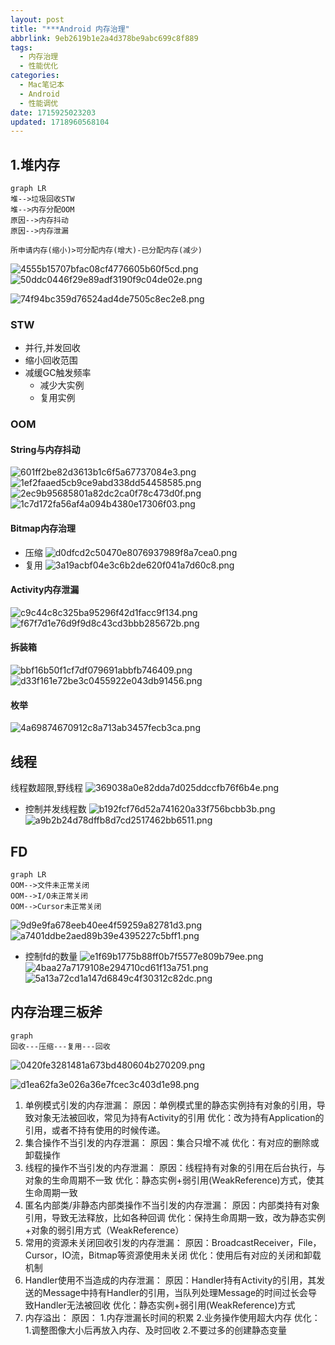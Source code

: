 ```yaml
---
layout: post
title: "***Android 内存治理"
abbrlink: 9eb2619b1e2a4d378be9abc699c8f889
tags:
  - 内存治理
  - 性能优化
categories:
  - Mac笔记本
  - Android
  - 性能调优
date: 1715925023203
updated: 1718960568104
---
```


## 1.堆内存

```mermaid
graph LR
堆-->垃圾回收STW
堆-->内存分配OOM
原因-->内存抖动
原因-->内存泄漏
```

`所申请内存(缩小)>可分配内存(增大)-已分配内存(减少)`

![4555b15707bfac08cf4776605b60f5cd.png](/resources/eb22bde00992461b85473456d58338b3.png)
![50ddc0446f29e89adf3190f9c04de02e.png](/resources/8947aa5bc6964a2a9cb844ab3f74670b.png)

![74f94bc359d76524ad4de7505c8ec2e8.png](/resources/48420a6c06e1432a8aa7bb65982b91a4.png)

### STW

- 并行,并发回收
- 缩小回收范围
- 减缓GC触发频率
  - 减少大实例
  - 复用实例

### OOM

#### String与内存抖动

![601ff2be82d3613b1c6f5a67737084e3.png](/resources/1b9c9dada9d5447ca8e309a87407cee6.png)
![1ef2faaed5cb9ce9abd338dd54458585.png](/resources/a369311989094d53a7284ba902039040.png)
![2ec9b95685801a82dc2ca0f78c473d0f.png](/resources/236aa21a07e44532812389f7bf81a14a.png)
![1c7d172fa56af4a094b4380e17306f03.png](/resources/ababd66c72e042da8927ae20a75c1d51.png)

#### Bitmap内存治理

- 压缩
  ![d0dfcd2c50470e8076937989f8a7cea0.png](/resources/2a402f1daf9349f19fa269c5fced8758.png)
- 复用
  ![3a19acbf04e3c6b2de620f041a7d60c8.png](/resources/6796f0f904734a72a6b353b696acf5ef.png)

#### Activity内存泄漏

![c9c44c8c325ba95296f42d1facc9f134.png](/resources/aaf3b6eeb66f4070aba42efaef55f5ba.png)
![f67f7d1e76d9f9d8c43cd3bbb285672b.png](/resources/94b0fcee3c1b4d469edefae373676966.png)

#### 拆装箱

![bbf16b50f1cf7df079691abbfb746409.png](/resources/a3b5579c01774f6cbb79a464d5fe0305.png)
![d33f161e72be3c0455922e043db91456.png](/resources/e8b4e85fa2414011b49136127b22b49a.png)

#### 枚举

![4a69874670912c8a713ab3457fecb3ca.png](/resources/2b15561ae73a4e179540e334fb961b84.png)

## 线程

线程数超限,野线程
![369038a0e82dda7d025ddccfb76f6b4e.png](/resources/12937942827d4d5ca0901137970c6db5.png)

- 控制并发线程数
  ![b192fcf76d52a741620a33f756bcbb3b.png](/resources/e7ac5d1a74834a2ebe7608f7125e20cf.png)
  ![a9b2b24d78dffb8d7cd2517462bb6511.png](/resources/927f2e8d3d034cba972962da95964275.png)

## FD

```mermaid
graph LR
OOM-->文件未正常关闭
OOM-->I/O未正常关闭
OOM-->Cursor未正常关闭
```

![9d9e9fa678eeb40ee4f59259a82781d3.png](/resources/1ebef77092af4060bee407098769e5e1.png)
![a7401ddbe2aed89b39e4395227c5bff1.png](/resources/79f41d328cc9478b9aa26ac28c9b5e42.png)

- 控制fd的数量
  ![e1f69b1775b88ff0b7f5577e809b79ee.png](/resources/b69796c899fc478b90bf3ee963b0bc10.png)
  ![4baa27a7179108e294710cd61f13a751.png](/resources/d2efd466ff21419dbbf65cd2505aff2e.png)
  ![5a13a72cd1a147d6849c4f30312c82dc.png](/resources/2c5d489838564863a879e46b58e41101.png)

## 内存治理三板斧

```mermaid
graph 
回收---压缩---复用---回收
```

![0420fe3281481a673bd480604b270209.png](/resources/1836aad6f615471db7dbfc808b0a4838.png)

![d1ea62fa3e026a36e7fcec3c403d1e98.png](/resources/ba74bdf504424d2e838854021e81fe23.png)

1. 单例模式引发的内存泄漏：
   原因：单例模式里的静态实例持有对象的引用，导致对象无法被回收，常见为持有Activity的引用
   优化：改为持有Application的引用，或者不持有使用的时候传递。
2. 集合操作不当引发的内存泄漏：
   原因：集合只增不减
   优化：有对应的删除或卸载操作
3. 线程的操作不当引发的内存泄漏：
   原因：线程持有对象的引用在后台执行，与对象的生命周期不一致
   优化：静态实例+弱引用(WeakReference)方式，使其生命周期一致
4. 匿名内部类/非静态内部类操作不当引发的内存泄漏：
   原因：内部类持有对象引用，导致无法释放，比如各种回调
   优化：保持生命周期一致，改为静态实例+对象的弱引用方式（WeakReference）
5. 常用的资源未关闭回收引发的内存泄漏：
   原因：BroadcastReceiver，File，Cursor，IO流，Bitmap等资源使用未关闭
   优化：使用后有对应的关闭和卸载机制
6. Handler使用不当造成的内存泄漏：
   原因：Handler持有Activity的引用，其发送的Message中持有Handler的引用，当队列处理Message的时间过长会导致Handler无法被回收
   优化：静态实例+弱引用(WeakReference)方式
7. 内存溢出：
   原因：
   1.内存泄漏长时间的积累
   2.业务操作使用超大内存
   优化：
   1.调整图像大小后再放入内存、及时回收
   2.不要过多的创建静态变量
